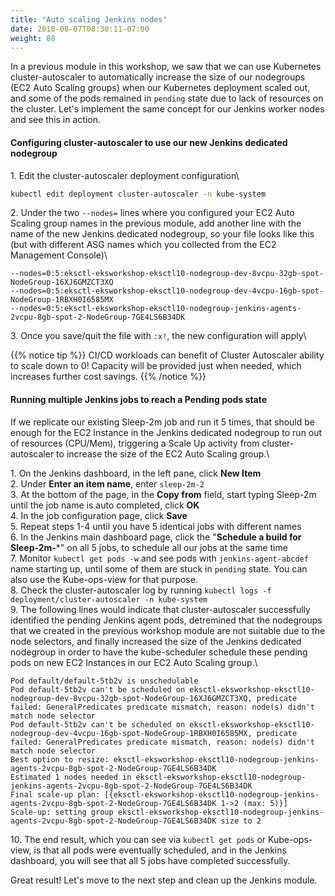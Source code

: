 ```yaml
---
title: "Auto scaling Jenkins nodes"
date: 2018-08-07T08:30:11-07:00
weight: 80
---
```


In a previous module in this workshop, we saw that we can use Kubernetes cluster-autoscaler to automatically increase the size of our nodegroups (EC2 Auto Scaling groups) when our Kubernetes deployment scaled out, and some of the pods remained in `pending` state due to lack of resources on the cluster. Let's implement the same concept for our Jenkins worker nodes and see this in action.

#### Configuring cluster-autoscaler to use our new Jenkins dedicated nodegroup
1\. Edit the cluster-autoscaler deployment configuration\
```bash
kubectl edit deployment cluster-autoscaler -n kube-system
```
2\. Under the two `--nodes=` lines where you configured your EC2 Auto Scaling group names in the previous module, add another line with the name of the new Jenkins dedicated nodegroup, so your file looks like this (but with different ASG names which you collected from the EC2 Management Console)\
```
--nodes=0:5:eksctl-eksworkshop-eksctl10-nodegroup-dev-8vcpu-32gb-spot-NodeGroup-16XJ6GMZCT3XQ
--nodes=0:5:eksctl-eksworkshop-eksctl10-nodegroup-dev-4vcpu-16gb-spot-NodeGroup-1RBXH0I6585MX
--nodes=0:5:eksctl-eksworkshop-eksctl10-nodegroup-jenkins-agents-2vcpu-8gb-spot-2-NodeGroup-7GE4LS6B34DK
```
3\. Once you save/quit the file with `:x!`, the new configuration will apply\

{{% notice tip %}}
CI/CD workloads can benefit of Cluster Autoscaler ability to scale down to 0! Capacity will 
be provided just when needed, which increases further cost savings.
{{% /notice %}}

#### Running multiple Jenkins jobs to reach a Pending pods state
If we replicate our existing Sleep-2m job and run it 5 times, that should be enough for the EC2 Instance in the Jenkins dedicated nodegroup to run out of resources (CPU/Mem), triggering a Scale Up activity from cluster-autoscaler to increase the size of the EC2 Auto Scaling group.\

1\. On the Jenkins dashboard, in the left pane, click **New Item**\
2\. Under **Enter an item name**, enter `sleep-2m-2`\
3\. At the bottom of the page, in the **Copy from** field, start typing Sleep-2m until the job name is auto completed, click **OK**\
4\. In the job configuration page, click **Save**\
5\. Repeat steps 1-4 until you have 5 identical jobs with different names\
6\. In the Jenkins main dashboard page, click the "**Schedule a build for Sleep-2m-***" on all 5 jobs, to schedule all our jobs at the same time\
7\. Monitor `kubectl get pods -w` and see pods with `jenkins-agent-abcdef` name starting up, until some of them are stuck in `pending` state. You can also use the Kube-ops-view for that purpose.\
8\. Check the cluster-autoscaler log by running `kubectl logs -f deployment/cluster-autoscaler -n kube-system`\
9\. The following lines would indicate that cluster-autoscaler successfully identified the pending Jenkins agent pods, detremined that the nodegroups that we created in the previous workshop module are not suitable due to the node selectors, and finally increased the size of the Jenkins dedicated nodegroup in order to have the kube-scheduler schedule these pending pods on new EC2 Instances in our EC2 Auto Scaling group.\
```
Pod default/default-5tb2v is unschedulable
Pod default-5tb2v can't be scheduled on eksctl-eksworkshop-eksctl10-nodegroup-dev-8vcpu-32gb-spot-NodeGroup-16XJ6GMZCT3XQ, predicate failed: GeneralPredicates predicate mismatch, reason: node(s) didn't match node selector
Pod default-5tb2v can't be scheduled on eksctl-eksworkshop-eksctl10-nodegroup-dev-4vcpu-16gb-spot-NodeGroup-1RBXH0I6585MX, predicate failed: GeneralPredicates predicate mismatch, reason: node(s) didn't match node selector
Best option to resize: eksctl-eksworkshop-eksctl10-nodegroup-jenkins-agents-2vcpu-8gb-spot-2-NodeGroup-7GE4LS6B34DK
Estimated 1 nodes needed in eksctl-eksworkshop-eksctl10-nodegroup-jenkins-agents-2vcpu-8gb-spot-2-NodeGroup-7GE4LS6B34DK
Final scale-up plan: [{eksctl-eksworkshop-eksctl10-nodegroup-jenkins-agents-2vcpu-8gb-spot-2-NodeGroup-7GE4LS6B34DK 1->2 (max: 5)}]
Scale-up: setting group eksctl-eksworkshop-eksctl10-nodegroup-jenkins-agents-2vcpu-8gb-spot-2-NodeGroup-7GE4LS6B34DK size to 2
```
10\. The end result, which you can see via `kubectl get pods` or Kube-ops-view, is that all pods were eventually scheduled, and in the Jenkins dashboard, you will see that all 5 jobs have completed successfully.

Great result! Let's move to the next step and clean up the Jenkins module.
